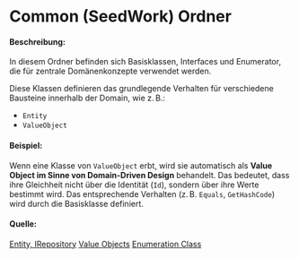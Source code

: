 ﻿# Common (SeedWork) Ordner

#### Beschreibung:
In diesem Ordner befinden sich Basisklassen, Interfaces und Enumerator, die für zentrale Domänenkonzepte verwendet werden.

Diese Klassen definieren das grundlegende Verhalten für verschiedene Bausteine innerhalb der Domain, wie z. B.:
- `Entity`
- `ValueObject`

#### Beispiel:
Wenn eine Klasse von `ValueObject` erbt, wird sie automatisch als **Value Object im Sinne von Domain-Driven Design** behandelt. 
Das bedeutet, dass ihre Gleichheit nicht über die Identität (`Id`), sondern über ihre Werte bestimmt wird. 
Das entsprechende Verhalten (z. B. `Equals`, `GetHashCode`) wird durch die Basisklasse definiert.


#### Quelle:
[Entity, IRepository](https://learn.microsoft.com/en-us/dotnet/architecture/microservices/microservice-ddd-cqrs-patterns/seedwork-domain-model-base-classes-interfaces)
[Value Objects](https://learn.microsoft.com/en-us/dotnet/architecture/microservices/microservice-ddd-cqrs-patterns/implement-value-objects)
[Enumeration Class](https://learn.microsoft.com/en-us/dotnet/architecture/microservices/microservice-ddd-cqrs-patterns/enumeration-classes-over-enum-types)